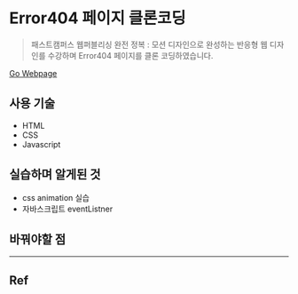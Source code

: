 # Error404 페이지 클론코딩
> 패스트캠퍼스 웹퍼블리싱 완전 정복 : 모션 디자인으로 완성하는 반응형 웹 디자인를 수강하며 Error404 페이지를 클론 코딩하였습니다.

[Go Webpage](https://jisooovo.github.io/error404-clone_coding/)

## 사용 기술
- HTML
- CSS
- Javascript

## 실습하며 알게된 것
- css animation 실습
- 자바스크립트 eventListner

## 바꿔야할 점

---
## Ref
